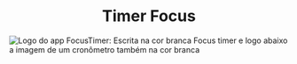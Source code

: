 # <h1 align="center">Timer Focus</h1>
![Logo do app FocusTimer: Escrita na cor branca Focus timer e logo abaixo a imagem de um cronômetro também na cor branca](https://user-images.githubusercontent.com/25981766/226639922-69665904-0906-42ef-b833-4846655215b2.png)
